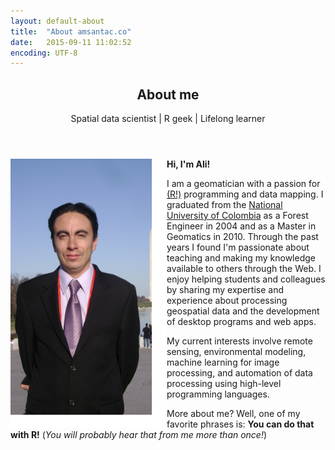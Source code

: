 ```yaml
---
layout: default-about
title:  "About amsantac.co"
date:   2015-09-11 11:02:52
encoding: UTF-8
---
```

<header>
<h2>About me</h2>
<span class="byline">Spatial data scientist | R geek | Lifelong learner</span>
</header>

<p>
<a href="#" class="image full"><img src="/images/static/aboutme.png" alt="" style="float:left;width:250px;height:430px;"/></a>
<strong>Hi, I'm Ali!</strong> 

I am a geomatician with a passion for <a href="http://r-project.org">(R!)</a> programming and data mapping. I graduated from the <a href="http://unal.edu.co/">National University of Colombia</a> as a Forest Engineer in 2004 and as a Master in Geomatics in 2010. Through the past years I found I'm passionate about teaching and making my knowledge available to others through the Web. I enjoy helping students and colleagues by sharing my expertise and experience about processing geospatial data and the development of desktop programs and web apps. 
</p>

My current interests involve remote sensing, environmental modeling, machine learning for image processing, and automation of data processing using high-level programming languages.

More about me? Well, one of my favorite phrases is: **You can do that with R!** (*You will probably hear that from me more than once!*)

<!-- If you want to get in touch, feel free to send me a message! Here's [my contact page]. -->

[(R!)]: http://r-project.org
[R!]: http://r-project.org
[Clark University]: http://www.clarku.edu
[National University of Colombia]: http://unal.edu.co/
[my contact page]: contact.html